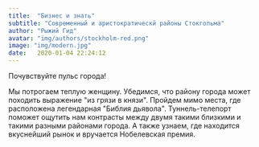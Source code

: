 ```yaml
---
title:  "Бизнес и знать"
subtitle: "Современный и аристократическй районы Стокгольма"
author: "Рыжий Гид"
avatar: "img/authors/stockholm-red.png"
image: "img/modern.jpg"
date:   2020-01-04 22:24:12
---
```


Почувствуйте пульс города!

Мы потрогаем теплую женщину. Убедимся, что району города может походить выражение "из грязи в князи". Пройдем мимо места,
где расположена легендарная "Библия дьявола". Туннель-телепорт поможет ощутить нам контрасты между двумя такими близкими и
такими разными районами города. А также узнаем, где находится вкуснейший рынок и вручается Нобелевская премия.